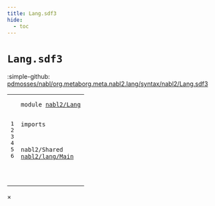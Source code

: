 ```yaml
---
title: Lang.sdf3
hide:
  - toc
---
```


# `Lang.sdf3`

:simple-github: [pdmosses/nabl/org.metaborg.meta.nabl2.lang/syntax/nabl2/Lang.sdf3]

[pdmosses/nabl/org.metaborg.meta.nabl2.lang/syntax/nabl2/Lang.sdf3]: https://github.com/pdmosses/nabl/blob/master/org.metaborg.meta.nabl2.lang/syntax/nabl2/Lang.sdf3 "The source file on GitHub"

<div class="sdf3"><table class="highlighttable"><tbody><tr><td class="linenos"><div class="linenodiv"><pre><span></span>1
2
3
4
5
6
</pre></div></td>
<td class="code"><pre><code><span class="keyword">module</span> <a href="../../NaBL2Lang.sdf3/#nabl2/Lang_5_3" id="nabl2/Lang_1_8" title="Referenced at ../../NaBL2Lang.sdf3 line 5">nabl2/Lang</a>

<span class="keyword">imports</span>

  <span title="External reference">nabl2/Shared</span>
  <a href="../lang/Main.sdf3/#nabl2/lang/Main_1_8" id="nabl2/lang/Main_6_3" title="Defined at ../lang/Main.sdf3 line 1">nabl2/lang/Main</a>

</code></pre></td></tr></tbody></table></div>

<div id="modal">
  <div id="modal-content">
    <span id="modal-close">&times;</span>
    <h2 id="modal-h2"></h2>
    <p  id="modal-p"></p>
    <ul id="modal-ul"></ul>
  </div>
</div>
